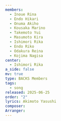 ```yaml
---
members:
  - Inoue Rina
  - Endo Hikari
  - Onuma Akiho
  - Kousaka Marino
  - Takemoto Yui
  - Masumoto Kira
  - Ishimori Rika
  - Endo Riko
  - Odakura Reina
  - Kojima Nagisa
center:
  - Ishimori Rika
a_side: false
mv: true
type: BACKS Members
tags:
  - song
released: 2025-06-25
order: "2"
lyrics: Akimoto Yasushi
composer: 
Arranger:
---
```

